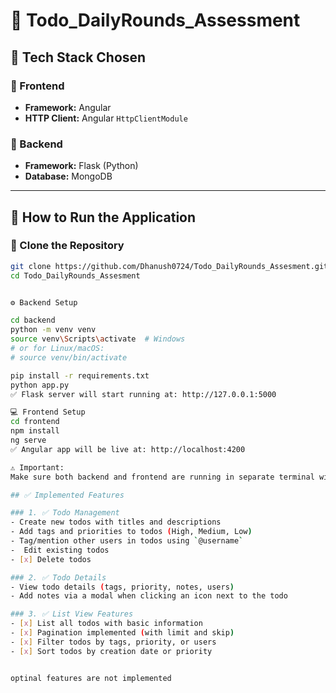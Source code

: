 # 📝 Todo_DailyRounds_Assessment

## 📌 Tech Stack Chosen

### 🔹 Frontend
- **Framework:** Angular
- **HTTP Client:** Angular `HttpClientModule`

### 🔹 Backend
- **Framework:** Flask (Python)
- **Database:** MongoDB

---

## 🚀 How to Run the Application

### 📁 Clone the Repository

```bash
git clone https://github.com/Dhanush0724/Todo_DailyRounds_Assesment.git
cd Todo_DailyRounds_Assesment


⚙️ Backend Setup

cd backend
python -m venv venv
source venv\Scripts\activate  # Windows
# or for Linux/macOS:
# source venv/bin/activate

pip install -r requirements.txt
python app.py
✅ Flask server will start running at: http://127.0.0.1:5000

💻 Frontend Setup
cd frontend
npm install
ng serve
✅ Angular app will be live at: http://localhost:4200

⚠️ Important:
Make sure both backend and frontend are running in separate terminal windows to ensure proper communication.

## ✅ Implemented Features

### 1. ✅ Todo Management
- Create new todos with titles and descriptions  
- Add tags and priorities to todos (High, Medium, Low)  
- Tag/mention other users in todos using `@username`  
-  Edit existing todos  
- [x] Delete todos  

### 2. ✅ Todo Details
- View todo details (tags, priority, notes, users)  
- Add notes via a modal when clicking an icon next to the todo  

### 3. ✅ List View Features
- [x] List all todos with basic information  
- [x] Pagination implemented (with limit and skip)  
- [x] Filter todos by tags, priority, or users  
- [x] Sort todos by creation date or priority  


optinal features are not implemented 
